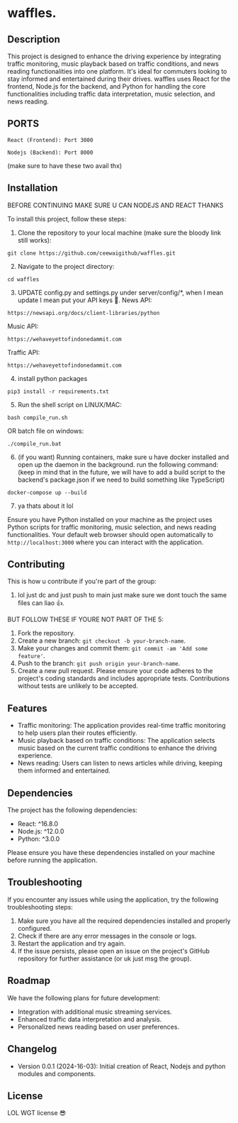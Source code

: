 # waffles.

## Description

This project is designed to enhance the driving experience by integrating traffic monitoring, music playback based on traffic conditions, and news reading functionalities into one platform. It's ideal for commuters looking to stay informed and entertained during their drives. waffles uses React for the frontend, Node.js for the backend, and Python for handling the core functionalities including traffic data interpretation, music selection, and news reading.

## PORTS

`React (Frontend): Port 3000`

`Nodejs (Backend): Port 8000`

(make sure to have these two avail thx)

## Installation

BEFORE CONTINUING MAKE SURE U CAN NODEJS AND REACT THANKS

To install this project, follow these steps:

1. Clone the repository to your local machine (make sure the bloody link still works):
```
git clone https://github.com/ceewaigithub/waffles.git
```
2. Navigate to the project directory:
```
cd waffles
```
3. UPDATE config.py and settings.py under server/config/*, when I mean update I mean put your API keys 🔑.
News API:
```
https://newsapi.org/docs/client-libraries/python
```

Music API:
```
https://wehaveyettofindonedammit.com
```

Traffic API:
```
https://wehaveyettofindonedammit.com
```

4. install python packages

```
pip3 install -r requirements.txt
```

5. Run the shell script on LINUX/MAC:
```
bash compile_run.sh
```
OR batch file on windows:
```
./compile_run.bat
```
6. (if you want) Running containers, make sure u have docker installed and open up the daemon in the background. run the following command:
(keep in mind that in the future, we will have to add a build script to the backend's package.json if we need to build something like TypeScript)

```
docker-compose up --build
```

7. ya thats about it lol

Ensure you have Python installed on your machine as the project uses Python scripts for traffic monitoring, music selection, and news reading functionalities.
Your default web browser should open automatically to `http://localhost:3000` where you can interact with the application.

## Contributing

This is how u contribute if you're part of the group:
1. lol just dc and just push to main just make sure we dont touch the same files can liao 👍.

BUT FOLLOW THESE IF YOURE NOT PART OF THE 5:
1. Fork the repository.
2. Create a new branch: `git checkout -b your-branch-name`.
3. Make your changes and commit them: `git commit -am 'Add some feature'`.
4. Push to the branch: `git push origin your-branch-name`.
5. Create a new pull request.
Please ensure your code adheres to the project's coding standards and includes appropriate tests. Contributions without tests are unlikely to be accepted.

## Features

- Traffic monitoring: The application provides real-time traffic monitoring to help users plan their routes efficiently.
- Music playback based on traffic conditions: The application selects music based on the current traffic conditions to enhance the driving experience.
- News reading: Users can listen to news articles while driving, keeping them informed and entertained.

## Dependencies

The project has the following dependencies:

- React: ^16.8.0
- Node.js: ^12.0.0
- Python: ^3.0.0

Please ensure you have these dependencies installed on your machine before running the application.

## Troubleshooting

If you encounter any issues while using the application, try the following troubleshooting steps:

1. Make sure you have all the required dependencies installed and properly configured.
2. Check if there are any error messages in the console or logs.
3. Restart the application and try again.
4. If the issue persists, please open an issue on the project's GitHub repository for further assistance (or uk just msg the group).

## Roadmap

We have the following plans for future development:

- Integration with additional music streaming services.
- Enhanced traffic data interpretation and analysis.
- Personalized news reading based on user preferences.

## Changelog

- Version 0.0.1 (2024-16-03): Initial creation of React, Nodejs and python modules and components.

## License

LOL WGT license 😎
